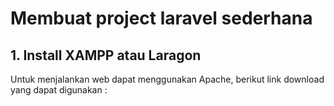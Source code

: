 # Membuat project laravel sederhana

## 1. Install XAMPP atau Laragon

Untuk menjalankan web dapat menggunakan Apache, berikut link download yang dapat digunakan :

